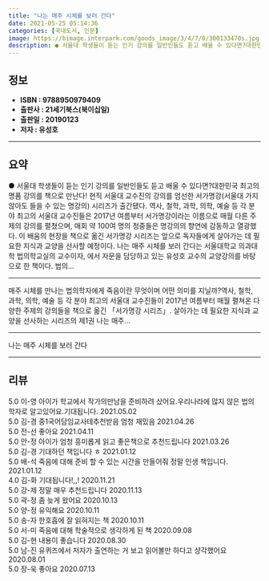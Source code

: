 ```yaml
---
title: "나는 매주 시체를 보러 간다"
date: 2021-05-25 05:14:36
categories: [국내도서, 인문]
image: https://bimage.interpark.com/goods_image/3/4/7/0/300133470s.jpg
description: ● 서울대 학생들이 듣는 인기 강의를 일반인들도 듣고 배울 수 있다면?대한민국 최고의 명품 강의를 책으로 만난다! 현직 서울대 교수진의 강의를 엄선한 서가명강(서울대 가지 않아도 들을 수 있는 명강의) 시리즈가 출간됐다. 역사, 철학, 과학, 의학, 예술 등 각 분야 최고의 서울대 교
---
```


## **정보**

- **ISBN : 9788950979409**
- **출판사 : 21세기북스(북이십일)**
- **출판일 : 20190123**
- **저자 : 유성호**

------



## **요약**

●  서울대 학생들이 듣는 인기 강의를 일반인들도 듣고 배울 수 있다면?대한민국 최고의 명품 강의를 책으로 만난다! 현직 서울대 교수진의 강의를 엄선한 서가명강(서울대 가지 않아도 들을 수 있는 명강의) 시리즈가 출간됐다. 역사, 철학, 과학, 의학, 예술 등 각 분야 최고의 서울대 교수진들은 2017년 여름부터 서가명강이라는 이름으로 매월 다른 주제의 강의를 펼쳤으며, 매회 약 100여 명의 청중들은 명강의의 향연에 감동하고 열광했다. 이 배움의 현장을 책으로 옮긴 서가명강 시리즈는 앞으로 독자들에게 살아가는 데 필요한 지식과 교양을 선사할 예정이다. 나는 매주 시체를 보러 간다는 서울대학교 의과대학 법의학교실의 교수이자, 에서 자문을 담당하고 있는 유성호 교수의 교양강의를 바탕으로 한 책이다. 법의...

------

매주 시체를 만나는 법의학자에게 죽음이란 무엇이며 어떤 의미를 지닐까?역사, 철학, 과학, 의학, 예술 등 각 분야 최고의 서울대 교수진들이 2017년 여름부터 매월 펼쳐온 다양한 주제의 강의들을 책으로 옮긴 「서가명강 시리즈」. 살아가는 데 필요한 지식과 교양을 선사하는 시리즈의 제1권 나는 매주... 

------


나는 매주 시체를 보러 간다 

------


## **리뷰** 

5.0 이-영 아이가 학교에서 작가의만남을 준비하려 샀어요.우리나라에 많지 않은 법의학자로 알고있어요.기대됩니다. 2021.05.02 <br/>5.0 김-경 중1국어담임교사테추천받음
엄청 재밌음 2021.04.26 <br/>5.0 전-선 좋아요 2021.04.11 <br/>5.0 안-정 아이가 엄청 흥미롭게 읽고 좋은책으로 추천드립니다 2021.03.26 <br/>5.0 김-경 기대하던 책입니다 ㅎ 2021.01.12 <br/>5.0 배-석 죽음에 대해 준비 할 수 있는 시간을 만들어줘 정말 인생 책입니다. 2021.01.12 <br/>4.0 김-화 기대됩니다!,,! 2020.11.21 <br/>5.0 강-제 정말 매우 추천드립니다 2020.11.13 <br/>5.0 곽-정 좀 늦게 왔어요 2020.10.13 <br/>5.0 양-정 유익해요 2020.10.11 <br/>5.0 송-자 한호흡에 잘 읽혀지는 책 2020.10.11 <br/>5.0 서-미 죽음에 대해 학술적으로 생각하게 된 책  2020.09.08 <br/>5.0 김-현 내용이 좋습니다 2020.08.30 <br/>5.0 남-진 유퀴즈에서 저자가 출연하는 거 보고 읽어볼만 하다고 샹각했어요 2020.08.01 <br/>5.0 장-욱 좋아요 2020.07.13 <br/>